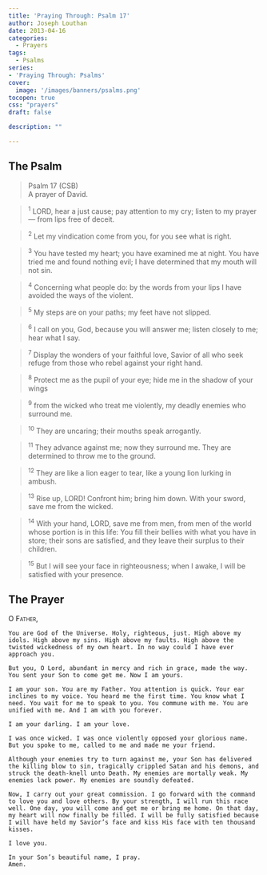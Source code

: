 ```yaml
---
title: 'Praying Through: Psalm 17'
author: Joseph Louthan
date: 2013-04-16
categories:
  - Prayers
tags:
  - Psalms
series:
- 'Praying Through: Psalms'
cover:
  image: '/images/banners/psalms.png'
tocopen: true
css: "prayers"
draft: false

description: ""

---
```

## The Psalm

>Psalm 17 (CSB)  
><sup></sup> A prayer of David. 

><sup>1</sup> LORD, hear a just cause; pay attention to my cry; listen to my prayer— from lips free of deceit. 

><sup>2</sup> Let my vindication come from you, for you see what is right. 

><sup>3</sup> You have tested my heart; you have examined me at night. You have tried me and found nothing evil; I have determined that my mouth will not sin. 

><sup>4</sup> Concerning what people do: by the words from your lips I have avoided the ways of the violent. 

><sup>5</sup> My steps are on your paths; my feet have not slipped. 

><sup>6</sup> I call on you, God, because you will answer me; listen closely to me; hear what I say. 

><sup>7</sup> Display the wonders of your faithful love, Savior of all who seek refuge from those who rebel against your right hand. 

><sup>8</sup> Protect me as the pupil of your eye; hide me in the shadow of your wings 

><sup>9</sup> from the wicked who treat me violently, my deadly enemies who surround me. 

><sup>10</sup> They are uncaring; their mouths speak arrogantly. 

><sup>11</sup> They advance against me; now they surround me. They are determined to throw me to the ground. 

><sup>12</sup> They are like a lion eager to tear, like a young lion lurking in ambush. 

><sup>13</sup> Rise up, LORD! Confront him; bring him down. With your sword, save me from the wicked. 

><sup>14</sup> With your hand, LORD, save me from men, from men of the world whose portion is in this life: You fill their bellies with what you have in store; their sons are satisfied, and they leave their surplus to their children. 

><sup>15</sup> But I will see your face in righteousness; when I awake, I will be satisfied with your presence.

## The Prayer

<div style="font-variant: small-caps;">
  O Father,
</div>

```text
You are God of the Universe. Holy, righteous, just. High above my idols. High above my sins. High above my faults. High above the twisted wickedness of my own heart. In no way could I have ever approach you.

But you, O Lord, abundant in mercy and rich in grace, made the way. You sent your Son to come get me. Now I am yours.

I am your son. You are my Father. You attention is quick. Your ear inclines to my voice. You heard me the first time. You know what I need. You wait for me to speak to you. You commune with me. You are unified with me. And I am with you forever.

I am your darling. I am your love.

I was once wicked. I was once violently opposed your glorious name. But you spoke to me, called to me and made me your friend.

Although your enemies try to turn against me, your Son has delivered the killing blow to sin, tragically crippled Satan and his demons, and struck the death-knell unto Death. My enemies are mortally weak. My enemies lack power. My enemies are soundly defeated.

Now, I carry out your great commission. I go forward with the command to love you and love others. By your strength, I will run this race well. One day, you will come and get me or bring me home. On that day, my heart will now finally be filled. I will be fully satisfied because I will have held my Savior’s face and kiss His face with ten thousand kisses.

I love you.

In your Son’s beautiful name, I pray.
Amen.
```
